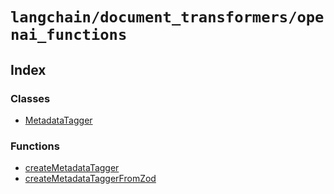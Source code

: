 `langchain/document_transformers/openai_functions`
==================================================

Index[​](#index "Direct link to Index")
---------------------------------------

### Classes[​](#classes "Direct link to Classes")

*   [MetadataTagger](/docs/api/document_transformers_openai_functions/classes/MetadataTagger)

### Functions[​](#functions "Direct link to Functions")

*   [createMetadataTagger](/docs/api/document_transformers_openai_functions/functions/createMetadataTagger)
*   [createMetadataTaggerFromZod](/docs/api/document_transformers_openai_functions/functions/createMetadataTaggerFromZod)